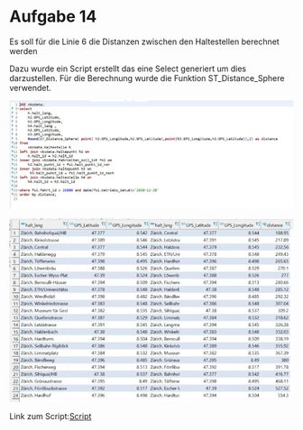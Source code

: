 # Aufgabe 14
Es soll für die Linie 6 die Distanzen zwischen den Haltestellen berechnet werden

Dazu wurde ein Script erstellt das eine Select generiert um dies darzustellen. Für die Berechnung wurde die Funktion ST_Distance_Sphere verwendet.

![script](/Images/Aufgabe14/script.JPG)

![view](/Images/Aufgabe14/view.JPG)

Link zum Script:[Script](/Scripts/Aufgabe14/distance_next_Station.sql)


